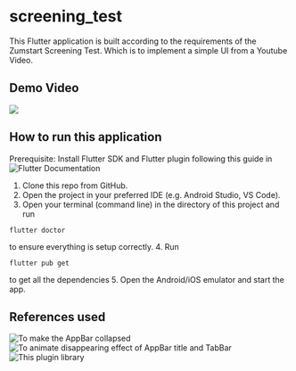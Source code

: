 # screening_test

This Flutter application is built according to the requirements of the Zumstart Screening Test. 
Which is to implement a simple UI from a Youtube Video.

## Demo Video

![](https://github.com/danh1215/FlutterScreeningTest/blob/master/readme_gif/demo.gif)

## How to run this application

Prerequisite: Install Flutter SDK and Flutter plugin following this guide in ![Flutter Documentation](https://docs.flutter.dev/get-started/install)

1. Clone this repo from GitHub.
2. Open the project in your preferred IDE (e.g. Android Studio, VS Code).
3. Open your terminal (command line) in the directory of this project and run
```
flutter doctor
```
to ensure everything is setup correctly.
4. Run 
```
flutter pub get
```
to get all the dependencies
5. Open the Android/iOS emulator and start the app.

## References used

![To make the AppBar collapsed](https://youtu.be/s_3ak-4u43E)
![To animate disappearing effect of AppBar title and TabBar](https://stackoverflow.com/a/61709995)
![This plugin library](https://pub.dev/packages/vertical_scrollable_tabview)

